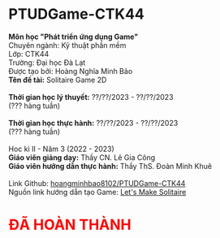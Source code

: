 # PTUDGame-CTK44 

<strong>Môn học "Phát triển ứng dụng Game"</strong><br>
Chuyên ngành: Kỹ thuật phần mềm<br>
Lớp: CTK44<br>
Trường: Đại học Đà Lạt<br>
Được tạo bởi: Hoàng Nghĩa Minh Bảo<br>
<strong>Tên đề tài:</strong> Solitaire Game 2D<br>
<br>
<strong>Thời gian học lý thuyết:</strong> ??/??/2023 - ??/??/2023<br>
(??? hàng tuần)<br>
<br>
<strong>Thời gian học thực hành:</strong> ??/??/2023 - ??/??/2023<br>
(??? hàng tuần)<br>
<br>
Hoc kì II - Năm 3 (2022 - 2023)<br>
<strong>Giáo viên giảng dạy:</strong> Thầy CN. Lê Gia Công<br>
<strong>Giáo viên hướng dẫn thực hành:</strong> Thầy ThS. Đoàn Minh Khuê<br>
<br>
Link Github: <a href="https://github.com/hoangminhbao8102/PTUDGame-CTK44">hoangminhbao8102/PTUDGame-CTK44</a><br>
Nguồn link hướng dẫn tạo Game: <a href="https://www.youtube.com/playlist?list=PLuq_iMEtykn8XiZb6453f61U7HC7u8KiC">Let's Make Solitaire</a><br>
<h1 style="color:red;">ĐÃ HOÀN THÀNH</h1>
